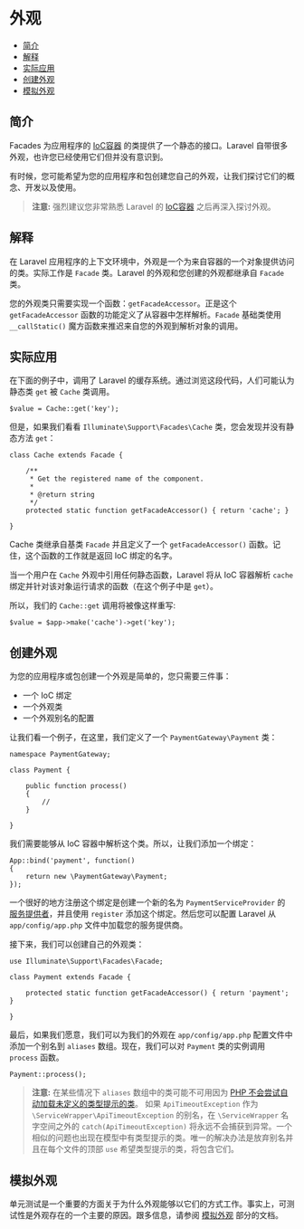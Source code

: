 # 外观

- [简介](#introduction)
- [解释](#explanation)
- [实际应用](#practical-usage)
- [创建外观](#creating-facades)
- [模拟外观](#mocking-facades)

<a name="introduction"></a>
## 简介

Facades 为应用程序的 [IoC容器](/docs/ioc) 的类提供了一个静态的接口。Laravel 自带很多外观，也许您已经使用它们但并没有意识到。

有时候，您可能希望为您的应用程序和包创建您自己的外观，让我们探讨它们的概念、开发以及使用。

> **注意:** 强烈建议您非常熟悉 Laravel 的 [IoC容器](/docs/ioc) 之后再深入探讨外观。

<a name="explanation"></a>
## 解释

在 Laravel 应用程序的上下文环境中，外观是一个为来自容器的一个对象提供访问的类。实际工作是 `Facade` 类。Laravel 的外观和您创建的外观都继承自 `Facade` 类。

您的外观类只需要实现一个函数：`getFacadeAccessor`。正是这个 `getFacadeAccessor` 函数的功能定义了从容器中怎样解析。`Facade` 基础类使用 `__callStatic()` 魔方函数来推迟来自您的外观到解析对象的调用。

<a name="practical-usage"></a>
## 实际应用

在下面的例子中，调用了 Laravel 的缓存系统。通过浏览这段代码，人们可能认为静态类 `get` 被 `Cache` 类调用。

	$value = Cache::get('key');

但是，如果我们看看 `Illuminate\Support\Facades\Cache` 类，您会发现并没有静态方法 `get`：

	class Cache extends Facade {

		/**
		 * Get the registered name of the component.
		 *
		 * @return string
		 */
		protected static function getFacadeAccessor() { return 'cache'; }

	}

Cache 类继承自基类 `Facade` 并且定义了一个 `getFacadeAccessor()` 函数。记住，这个函数的工作就是返回 IoC 绑定的名字。

当一个用户在 `Cache` 外观中引用任何静态函数，Laravel 将从 IoC 容器解析 `cache` 绑定并针对该对象运行请求的函数（在这个例子中是 `get`）。

所以，我们的 `Cache::get` 调用将被像这样重写:

	$value = $app->make('cache')->get('key');

<a name="creating-facades"></a>
## 创建外观

为您的应用程序或包创建一个外观是简单的，您只需要三件事：

- 一个 IoC 绑定
- 一个外观类
- 一个外观别名的配置

让我们看一个例子，在这里，我们定义了一个 `PaymentGateway\Payment` 类：

	namespace PaymentGateway;

	class Payment {

		public function process()
		{
			//
		}

	}

我们需要能够从 IoC 容器中解析这个类。所以，让我们添加一个绑定：

	App::bind('payment', function()
	{
		return new \PaymentGateway\Payment;
	});

一个很好的地方注册这个绑定是创建一个新的名为 `PaymentServiceProvider` 的 [服务提供者](/docs/ioc#service-providers)，并且使用 `register` 添加这个绑定。然后您可以配置 Laravel 从 `app/config/app.php` 文件中加载您的服务提供商。

接下来，我们可以创建自己的外观类：

	use Illuminate\Support\Facades\Facade;

	class Payment extends Facade {

		protected static function getFacadeAccessor() { return 'payment'; }

	}

最后，如果我们愿意，我们可以为我们的外观在 `app/config/app.php` 配置文件中添加一个别名到 `aliases`  数组。现在，我们可以对 `Payment` 类的实例调用 `process` 函数。

	Payment::process();

> **注意:** 在某些情况下 `aliases`  数组中的类可能不可用因为 [PHP 不会尝试自动加载未定义的类型提示的类](https://bugs.php.net/bug.php?id=39003)。 如果 `ApiTimeoutException` 作为 `\ServiceWrapper\ApiTimeoutException` 的别名，在 `\ServiceWrapper` 名字空间之外的 `catch(ApiTimeoutException)` 将永远不会捕获到异常。一个相似的问题也出现在模型中有类型提示的类。唯一的解决办法是放弃别名并且在每个文件的顶部 `use` 希望类型提示的类，将包含它们。

<a name="mocking-facades"></a>
## 模拟外观

单元测试是一个重要的方面关于为什么外观能够以它们的方式工作。事实上，可测试性是外观存在的一个主要的原因。跟多信息，请参阅 [模拟外观](/docs/testing#mocking-facades) 部分的文档。
